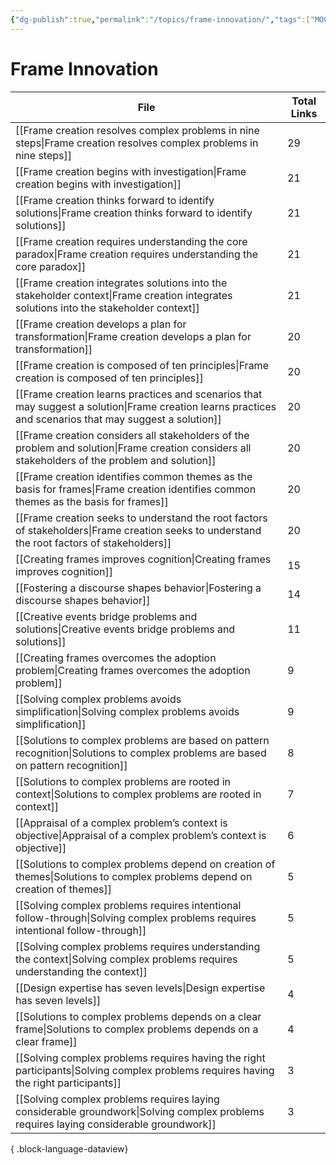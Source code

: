 ```yaml
---
{"dg-publish":true,"permalink":"/topics/frame-innovation/","tags":["MOC"]}
---
```


# Frame Innovation

| File                                                                                                                                                        | Total Links |
| ----------------------------------------------------------------------------------------------------------------------------------------------------------- | ----------- |
| [[Frame creation resolves complex problems in nine steps\|Frame creation resolves complex problems in nine steps]]                                       | 29          |
| [[Frame creation begins with investigation\|Frame creation begins with investigation]]                                                                   | 21          |
| [[Frame creation thinks forward to identify solutions\|Frame creation thinks forward to identify solutions]]                                             | 21          |
| [[Frame creation requires understanding the core paradox\|Frame creation requires understanding the core paradox]]                                       | 21          |
| [[Frame creation integrates solutions into the stakeholder context\|Frame creation integrates solutions into the stakeholder context]]                   | 21          |
| [[Frame creation develops a plan for transformation\|Frame creation develops a plan for transformation]]                                                 | 20          |
| [[Frame creation is composed of ten principles\|Frame creation is composed of ten principles]]                                                           | 20          |
| [[Frame creation learns practices and scenarios that may suggest a solution\|Frame creation learns practices and scenarios that may suggest a solution]] | 20          |
| [[Frame creation considers all stakeholders of the problem and solution\|Frame creation considers all stakeholders of the problem and solution]]         | 20          |
| [[Frame creation identifies common themes as the basis for frames\|Frame creation identifies common themes as the basis for frames]]                     | 20          |
| [[Frame creation seeks to understand the root factors of stakeholders\|Frame creation seeks to understand the root factors of stakeholders]]             | 20          |
| [[Creating frames improves cognition\|Creating frames improves cognition]]                                                                               | 15          |
| [[Fostering a discourse shapes behavior\|Fostering a discourse shapes behavior]]                                                                         | 14          |
| [[Creative events bridge problems and solutions\|Creative events bridge problems and solutions]]                                                         | 11          |
| [[Creating frames overcomes the adoption problem\|Creating frames overcomes the adoption problem]]                                                       | 9           |
| [[Solving complex problems avoids simplification\|Solving complex problems avoids simplification]]                                                       | 9           |
| [[Solutions to complex problems are based on pattern recognition\|Solutions to complex problems are based on pattern recognition]]                       | 8           |
| [[Solutions to complex problems are rooted in context\|Solutions to complex problems are rooted in context]]                                             | 7           |
| [[Appraisal of a complex problem’s context is objective\|Appraisal of a complex problem’s context is objective]]                                         | 6           |
| [[Solutions to complex problems depend on creation of themes\|Solutions to complex problems depend on creation of themes]]                               | 5           |
| [[Solving complex problems requires intentional follow-through\|Solving complex problems requires intentional follow-through]]                           | 5           |
| [[Solving complex problems requires understanding the context\|Solving complex problems requires understanding the context]]                             | 5           |
| [[Design expertise has seven levels\|Design expertise has seven levels]]                                                                                 | 4           |
| [[Solutions to complex problems depends on a clear frame\|Solutions to complex problems depends on a clear frame]]                                       | 4           |
| [[Solving complex problems requires having the right participants\|Solving complex problems requires having the right participants]]                     | 3           |
| [[Solving complex problems requires laying considerable groundwork\|Solving complex problems requires laying considerable groundwork]]                   | 3           |

{ .block-language-dataview}
